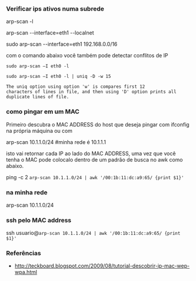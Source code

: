 ### Verificar ips ativos numa subrede

arp-scan -l

arp-scan --interface=eth1 --localnet

sudo  arp-scan --interface=eth1 192.168.0.0/16

com o comando abaixo você também pode detectar conflitos de IP

    sudo arp-scan –I eth0 -l

    sudo arp-scan –I eth0 -l | uniq -D -w 15

    The uniq option using option 'w' is compares first 12
    characters of lines in file, and then using 'D' option prints all
    duplicate lines of file.


### como pingar em um MAC
Primeiro descubra o MAC ADDRESS do host que deseja pingar com ifconfig na
própria máquina ou com

arp-scan 10.1.1.0/24  #minha rede é 10.1.1.1

isto vai retornar cada IP ao lado do MAC ADDRESS, uma vez
que você tenha o MAC pode colocalo dentro de um padrão de busca no awk
como abaixo.

ping -c 2 `arp-scan 10.1.1.0/24 | awk '/00:1b:11:dc:a9:65/ {print $1}'`

### na minha rede

arp-scan 10.1.1.0/24

### ssh pelo MAC address

ssh  usuario@`arp-scan 10.1.1.0/24 | awk '/00:1b:11:dc:a9:65/ {print $1}'`

### Referências
* http://teckboard.blogspot.com/2009/08/tutorial-descobrir-ip-mac-wep-wpa.html
